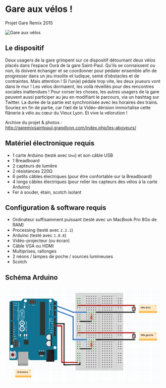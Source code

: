# Gare aux vélos !
Projet Gare Remix 2015

![Gare aux vélos](http://garemixsaintpaul.grandlyon.com/wp-content/uploads/2015/04/GR_velorution.jpg)

## Le dispositif

Deux usagers de la gare grimpent sur ce dispositif détournant deux vélos placés dans l’espace Ourà de la gare Saint-Paul. Qu’ils se connaissent ou non, ils doivent échanger et se coordonner pour pédaler ensemble afin de progresser dans un jeu insolite et ludique, semé d’obstacles et de contraintes. Mais attention ! Si l’un(e) pédale trop vite, les deux joueurs vont dans le mur ! Les vélos dormaient, les voilà réveillés pour des rencontres sociales inattendues ! Pour corser les choses, les autres usagers de la gare peuvent aussi participer au jeu en modifiant le parcours, via un hashtag sur Twitter. La durée de la partie est synchronisée avec les horaires des trains. Souriez en fin de partie, car l’œil de la Vidéo-dérision immortalise cette flânerie à vélo au cœur du Vieux Lyon. Et vive la vélorution !

Archive du projet & photos :
http://garemixsaintpaul.grandlyon.com/index.php/les-aboyeurs/


## Matériel électronique requis

  * 1 carte Arduino (testé avec `Uno`) et son câble USB
  * 1 Breadboard
  * 2 capteurs de lumière
  * 2 résistances 220Ω
  * 6 petits câbles électriques (pour être confortable sur la Breadboard)
  * 4 longs câbles électriques (pour relier les capteurs des vélos à la carte Arduino)
  * Fer à souder, étain, scotch isolant


## Configuration & software requis

  * Ordinateur suffisamment puissant (testé avec un MacBook Pro 8Go de RAM)
  * Processing (testé avec `2.2.1`)
  * Arduino (testé avec `1.0.6`)
  * Vidéo-projecteur (ou écran)
  * Câble VGA ou HDMI
  * Multiprises, rallonges
  * 2 néons / lampes de poche / sources lumineuses
  * Scotch

## Schéma Arduino

![Schéma Arduino](Arduino/Schema.png)
